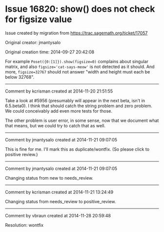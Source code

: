 # Issue 16820: show() does not check for figsize value

Issue created by migration from https://trac.sagemath.org/ticket/17057

Original creator: jmantysalo

Original creation time: 2014-09-27 20:42:08

For example `Poset({0:[1]}).show(figsize=0)` complains about singular matrix, and also `figsize='cat-says-meow'` is not detected as it should. And more, `figsize=32767` should not answer "width and height must each be below 32768".



---

Comment by kcrisman created at 2014-11-20 21:51:55

Take a look at #5956 (presumably will appear in the next beta, isn't in 6.5.beta0).  I think that should catch the string problem and zero problem.  We could conceivably add even more tests for those.

The other problem is user error, in some sense, now that we document what that means, but we could try to catch that as well.


---

Comment by jmantysalo created at 2014-11-21 09:07:05

This is fine for me. I'll mark this as duplicate/wontfix. (So please click to positive review.)


---

Comment by jmantysalo created at 2014-11-21 09:07:05

Changing status from new to needs_review.


---

Comment by kcrisman created at 2014-11-21 13:24:49

Changing status from needs_review to positive_review.


---

Comment by vbraun created at 2014-11-28 20:59:48

Resolution: wontfix
